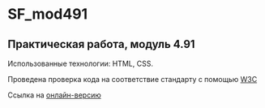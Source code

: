 # SF_mod491
## Практическая работа, модуль 4.91

Использованные технологии: HTML, CSS.

Проведена проверка кода на соответствие стандарту с помощью [W3C](https://validator.w3.org/#validate_by_uri)

Ссылка на [онлайн-версию](https://webmedium.dev/SF/index.html)
